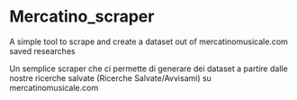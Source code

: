 # Mercatino_scraper
A simple tool to scrape and create a dataset out of mercatinomusicale.com saved researches

Un semplice scraper che ci permette di generare dei dataset a partire dalle nostre ricerche salvate (Ricerche Salvate/Avvisami) su mercatinomusicale.com 
